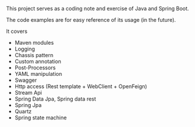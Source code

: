 This project serves as a coding note and exercise of Java and Spring Boot.

The code examples are for easy reference of its usage (in the future). 

It covers
* Maven modules
* Logging
* Chassis pattern
* Custom annotation
* Post-Processors
* YAML manipulation
* Swagger
* Http access (Rest template + WebClient + OpenFeign)
* Stream Api
* Spring Data Jpa, Spring data rest
* Spring Jpa
* Quartz
* Spring state machine 
